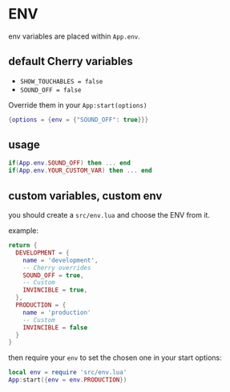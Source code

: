 # ENV

env variables are placed within `App.env`.

## default Cherry variables

- `SHOW_TOUCHABLES = false`
- `SOUND_OFF = false`

Override them in your `App:start(options)`

```lua
{options = {env = {"SOUND_OFF": true}}}
```

## usage

```lua
if(App.env.SOUND_OFF) then ... end
if(App.env.YOUR_CUSTOM_VAR) then ... end
```

## custom variables, custom env

you should create a `src/env.lua` and choose the ENV from it.

example:

```lua
return {
  DEVELOPMENT = {
    name = 'development',
    -- Cherry overrides
    SOUND_OFF = true,
    -- Custom
    INVINCIBLE = true,
  },
  PRODUCTION = {
    name = 'production'
    -- Custom
    INVINCIBLE = false
  }
}

```

then require your `env` to set the chosen one in your start options:

```lua
local env = require 'src/env.lua'
App:start({env = env.PRODUCTION})
```
